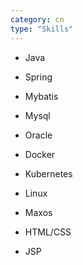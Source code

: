 ```yaml
---
category: cn
type: "Skills"
---
```


* Java
* Spring
* Mybatis

* Mysql
* Oracle

* Docker
* Kubernetes

* Linux
* Maxos

* HTML/CSS
* JSP